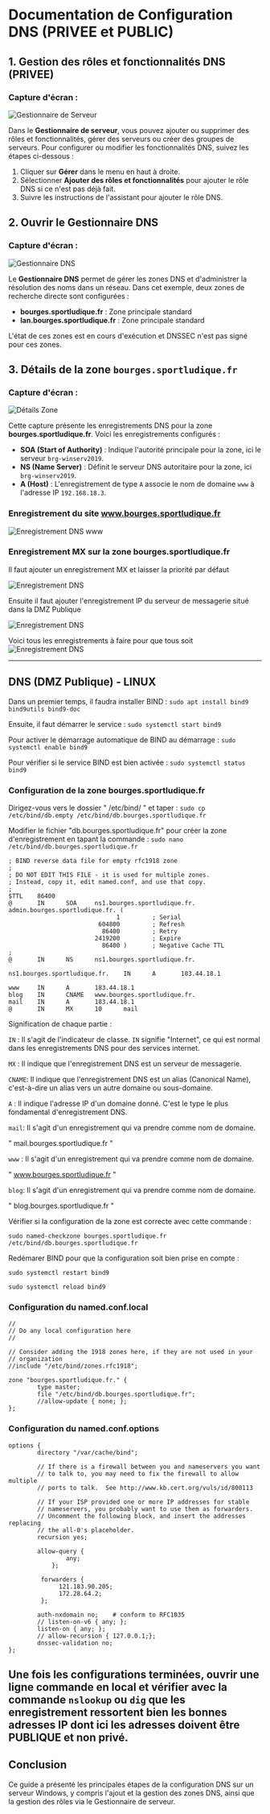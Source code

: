 # Documentation de Configuration DNS (PRIVEE et PUBLIC)

## 1. Gestion des rôles et fonctionnalités DNS (PRIVEE)

### Capture d'écran :
![Gestionnaire de Serveur](https://raw.githubusercontent.com/PatrickDummans/Bourges2025/refs/heads/main/images/ConfigDNS.png)

Dans le **Gestionnaire de serveur**, vous pouvez ajouter ou supprimer des rôles et fonctionnalités, gérer des serveurs ou créer des groupes de serveurs. Pour configurer ou modifier les fonctionnalités DNS, suivez les étapes ci-dessous :
1. Cliquer sur **Gérer** dans le menu en haut à droite.
2. Sélectionner **Ajouter des rôles et fonctionnalités** pour ajouter le rôle DNS si ce n'est pas déjà fait.
3. Suivre les instructions de l'assistant pour ajouter le rôle DNS.

## 2. Ouvrir le Gestionnaire DNS

### Capture d'écran :
![Gestionnaire DNS](https://raw.githubusercontent.com/PatrickDummans/Bourges2025/refs/heads/main/images/DNS.png)

Le **Gestionnaire DNS** permet de gérer les zones DNS et d'administrer la résolution des noms dans un réseau. Dans cet exemple, deux zones de recherche directe sont configurées :
- **bourges.sportludique.fr** : Zone principale standard
- **lan.bourges.sportludique.fr** : Zone principale standard

L'état de ces zones est en cours d'exécution et DNSSEC n'est pas signé pour ces zones.

## 3. Détails de la zone `bourges.sportludique.fr`

### Capture d'écran :
![Détails Zone](https://raw.githubusercontent.com/PatrickDummans/Bourges2025/refs/heads/main/images/DNS1.png)

Cette capture présente les enregistrements DNS pour la zone **bourges.sportludique.fr**. Voici les enregistrements configurés :
- **SOA (Start of Authority)** : Indique l'autorité principale pour la zone, ici le serveur `brg-winserv2019`.
- **NS (Name Server)** : Définit le serveur DNS autoritaire pour la zone, ici `brg-winserv2019`.
- **A (Host)** : L'enregistrement de type `A` associe le nom de domaine `www` à l'adresse IP `192.168.18.3`.
### Enregistrement du site www.bourges.sportludique.fr
![Enregistrement DNS www](https://raw.githubusercontent.com/PatrickDummans/Bourges2025/refs/heads/main/images/Enregistrementwww.png)

### Enregistrement MX sur la zone bourges.sportludique.fr
Il faut ajouter un enregistrement MX et laisser la priorité par défaut 

![Enregistrement DNS](https://raw.githubusercontent.com/PatrickDummans/Bourges2025/refs/heads/main/images/Enregistrement%20mail.png)

Ensuite il faut ajouter l'enregistrement IP du serveur de messagerie situé dans la DMZ Publique

![Enregistrement DNS](https://raw.githubusercontent.com/PatrickDummans/Bourges2025/refs/heads/main/images/Enregistrement%20mail%20IP.png)

Voici tous les enregistrements à faire pour que tous soit 
![Enregistrement DNS](https://raw.githubusercontent.com/PatrickDummans/Bourges2025/refs/heads/main/images/Enregistrement%20DNS%20(LAN).png)

---
## DNS (DMZ Publique) - LINUX

Dans un premier temps, il faudra installer BIND :
`sudo apt install bind9 bind9utils bind9-doc`

Ensuite, il faut démarrer le service :
`sudo systemctl start bind9`

Pour activer le démarrage automatique de BIND au démarrage :
`sudo systemctl enable bind9`

Pour vérifier si le service BIND est bien activée : 
`sudo systemctl status bind9`

### Configuration de la zone bourges.sportludique.fr

Dirigez-vous vers le dossier " /etc/bind/ " et taper :
`sudo cp /etc/bind/db.empty /etc/bind/db.bourges.sportludique.fr`

Modifier le fichier  "db.bourges.sportludique.fr" pour créer la zone d'enregistrement en tapant la commande : `sudo nano /etc/bind/db.bourges.sportludique.fr` 

``` 
; BIND reverse data file for empty rfc1918 zone
;
; DO NOT EDIT THIS FILE - it is used for multiple zones.
; Instead, copy it, edit named.conf, and use that copy.
;
$TTL    86400
@       IN      SOA     ns1.bourges.sportludique.fr. admin.bourges.sportludique.fr. (
                              1         ; Serial
                         604800         ; Refresh
                          86400         ; Retry
                        2419200         ; Expire
                          86400 )       ; Negative Cache TTL
;
@       IN      NS      ns1.bourges.sportludique.fr.

ns1.bourges.sportludique.fr.    IN      A       183.44.18.1

www     IN      A       183.44.18.1
blog    IN      CNAME   www.bourges.sportludique.fr.
mail    IN      A       183.44.18.1
@       IN      MX      10      mail

```
Signification de chaque partie :

 `IN` : Il s'agit de l'indicateur de classe. `IN` signifie "Internet", ce qui est normal dans les enregistrements DNS pour des services internet.

 `MX` : Il indique que l'enregistrement DNS est un serveur de messagerie.

 `CNAME`: Il indique que l'enregistrement DNS est un alias (Canonical Name), c'est-à-dire un alias vers un autre domaine ou sous-domaine.

 `A` : Il indique l'adresse IP d'un domaine donné. C'est le type le plus fondamental d'enregistrement DNS.

 `mail`: Il s'agit d'un enregistrement qui va prendre comme nom de domaine. 
 
 " mail.bourges.sportludique.fr "

 `www` : Il s'agit d'un enregistrement qui va prendre comme nom de domaine. 
 
 " www.bourges.sportludique.fr "

 `blog`: Il s'agit d'un enregistrement qui va prendre comme nom de domaine. 
 
 " blog.bourges.sportludique.fr "

Vérifier si la configuration de la zone est correcte avec cette commande :

`sudo named-checkzone bourges.sportludique.fr /etc/bind/db.bourges.sportludique.fr`

Redémarer BIND pour que la configuration soit bien prise en compte :

`sudo systemctl restart bind9`

`sudo systemctl reload bind9`

### Configuration du named.conf.local

``` 
//
// Do any local configuration here
//

// Consider adding the 1918 zones here, if they are not used in your
// organization
//include "/etc/bind/zones.rfc1918";

zone "bourges.sportludique.fr." {
        type master;
        file "/etc/bind/db.bourges.sportludique.fr";
        //allow-update { none; };
};

``` 
### Configuration du named.conf.options
```
options {
        directory "/var/cache/bind";

        // If there is a firewall between you and nameservers you want
        // to talk to, you may need to fix the firewall to allow multiple
        // ports to talk.  See http://www.kb.cert.org/vuls/id/800113

        // If your ISP provided one or more IP addresses for stable
        // nameservers, you probably want to use them as forwarders.
        // Uncomment the following block, and insert the addresses replacing
        // the all-0's placeholder.
        recursion yes;

        allow-query {
                any;
            };  

         forwarders {
              121.183.90.205;
              172.28.64.2;      
         };

        auth-nxdomain no;    # conform to RFC1035
        // listen-on-v6 { any; };
        listen-on { any; };
        // allow-recursion { 127.0.0.1;};
        dnssec-validation no;
};

```

Une fois les configurations terminées, ouvrir une ligne commande en local et vérifier avec la commande `nslookup` ou `dig` que les enregistrement ressortent bien les bonnes adresses IP dont ici les adresses doivent être PUBLIQUE et non privé.
---

## Conclusion

Ce guide a présenté les principales étapes de la configuration DNS sur un serveur Windows, y compris l'ajout et la gestion des zones DNS, ainsi que la gestion des rôles via le Gestionnaire de serveur.
